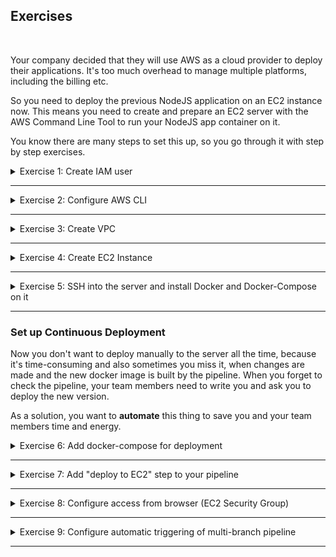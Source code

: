 ## Exercises
<br />

Your company decided that they will use AWS as a cloud provider to deploy their applications. It's too much overhead to manage multiple platforms, including the billing etc.

So you need to deploy the previous NodeJS application on an EC2 instance now. This means you need to create and prepare an EC2 server with the AWS Command Line Tool to run your NodeJS app container on it.

You know there are many steps to set this up, so you go through it with step by step exercises.

<details>
<summary>Exercise 1: Create IAM user</summary>
<br />

**Tasks:**

First of all, you need an IAM user with correct permissions to execute the tasks below.
- Create a new IAM user "your name" with "devops" user-group
- Give the "devops" group all needed permissions to execute the tasks below - with login and CLI credentials

Note: Do that using the AWS UI with Admin User

**Steps to solve the tasks:**

**Step 1:** Create a new user
- Open the browser and navigate to the [AWS Login Page](https://eu-north-1.signin.aws.amazon.com). Login as root user or, if already available, as admin user.
- Open the "Services" dialog (link on the top left), click the filter "All services" and select "Security, Identity & Compliance" > "IAM" > "Access Management" > "Users".
- Press the "Add users" button and enter the username 'fesi'.
- Check the optional "Provide user access to the AWS Management Console" checkbox. Select the radio buttons "I want to create an IAM user" and "Autogenerated password". Check "Users must create a new password at next sign-in" as recommended. Press the "Next" button.
- Choose "Add user to group" and press the "Create group" button in the section below.
- Enter the usergroup name 'devops'.
- Enter 'EC2Full' in the search field of the "Permissions policies" section below and select the permission "AmazonEC2FullAccess".
- Enter 'VPCFull' in the search field of the "Permissions policies" section below and select the permission "AmazonVPCFullAccess".
- Press the "Create user group" button at the bottom.
- Check the new "devops" user group in the "User groups" section and press the "Next" button.
- On the "Review and create" page press "Create user".
- Download the .csv file containing the login URL and credentials by pressing the "Download .csv file" button.

**Step 2:** Change password
- Logout as root/admin user.
- Login again as the new 'fesi' user. The sign-in URL and the initial password can be found in the downloaded .csv file.
- Change the initial password.
- Logout.

**Step 3:** Generate a secret access key
- Login again as root / admin.
- Go to the users list, click on the new 'fesi' user
- Select the "Security credentials" tab, scroll down to "Access keys" and press the "Create access key" button.
- Select "Command line interface (CLI)" and check the "I understand the above recommendation and want to proceed to create an access key" checkbox.
- Press "Next". Press "Create access key".
- On the "Retrieve access keys" page press the "Download the .csv file" button.
- Press "Done".

</details>

******

<details>
<summary>Exercise 2: Configure AWS CLI</summary>
<br />

**Tasks:**

You want to use the AWS CLI for the following tasks. So, to be able to interact with the AWS account from the AWS Command Line tool you need to configure it correctly:
- Set credentials for that user for AWS CLI
- Configure correct region for your AWS CLI

**Steps to solve the tasks:**

**Step 1:** Configure AWS CLI
```sh
aws configure
  AWS Access Key ID [None]: ****************LRGA # downloaded when creating the secret access key for 'fesi' user
  AWS Secret Access Key [None]: ************PQHr # downloaded when creating the secret access key for 'fesi' user
  Default region name [None]: eu-central-1 # Frankfurt
  Default output format [None]: json
```

</details>

******

<details>
<summary>Exercise 3: Create VPC</summary>
<br />

**Tasks:**

You want to create the EC2 Instance in a dedicated VPC, instead of using the default one. So you:
- create a new VPC with 1 subnet and
- create a security group in the VPC that will allow you access on ssh port 22 and will allow browser access to your Node application (using the AWS CLI)

**Steps to solve the tasks:**\
**Step 1:** Create a new VPC with one subnet
```sh
# create VPC
aws ec2 create-vpc \
  --cidr-block 10.0.0.0/24 \
  --query Vpc.VpcId \
  --output text
# => vpc-0d6389f901133c5b2

# create subnet in the VPC
aws ec2 create-subnet \
  --vpc-id vpc-0d6389f901133c5b2 \
  --cidr-block 10.0.0.32/28 \
  --availability-zone eu-central-1a \
  --query Subnet.SubnetId \
  --output text
# => subnet-08b0b65a552e2347a

# subnets of non default VPCs do not automatically assign a public IP address when launching EC2 instances
# we modify the subnet accordingly (alternatively we can add the --associate-public-ip-address option to the
# 'aws ec2 run-instances' command)
aws ec2 modify-subnet-attribute \
  --map-public-ip-on-launch \
  --subnet-id subnet-08b0b65a552e2347a
```

**Step 2:** Make the subnet public
```sh
# create internet gateway
aws ec2 create-internet-gateway \
  --query InternetGateway.InternetGatewayId \
  --output text
# => igw-0ae928c4a3842e5d5

# attach internet gateway to VPC
aws ec2 attach-internet-gateway \
  --vpc-id vpc-0d6389f901133c5b2 \
  --internet-gateway-id igw-0ae928c4a3842e5d5

# create a custom route table for the VPC
aws ec2 create-route-table \
  --vpc-id vpc-0d6389f901133c5b2 \
  --query RouteTable.RouteTableId \
  --output text
# => rtb-097d90cafaabb0005

# create route rule for handling all traffic between internet & VPC
aws ec2 create-route \
  --route-table-id rtb-097d90cafaabb0005 \
  --destination-cidr-block 0.0.0.0/0 \
  --gateway-id igw-0ae928c4a3842e5d5

# associate subnet with the route table to allow internet traffic in the subnet as well
aws ec2 associate-route-table \
  --route-table-id rtb-097d90cafaabb0005 \
  --subnet-id subnet-08b0b65a552e2347a
```

**Step 3:** Create security group in the VPC to allow access on port 22
```sh
# create security group
aws ec2 create-security-group \
  --group-name ssh-access \
  --description "Security group for SSH access" \
  --vpc-id vpc-0d6389f901133c5b2 \
  --query GroupId \
  --output text
# => sg-0a6a9345d15c51f5e

# add incoming access on port 22 from my IP address to security group
aws ec2 authorize-security-group-ingress \
  --group-id sg-0a6a9345d15c51f5e \
  --protocol tcp \
  --port 22 \
  --cidr 31.10.151.3/32
```

</details>

******

<details>
<summary>Exercise 4: Create EC2 Instance</summary>
<br />

**Tasks:**

Once the VPC is created, you:
- Create an EC2 instance in that VPC
- with the security group you just created and ssh key file (using the AWS CLI)

**Steps to solve the tasks:**\
**Step 1:** Create an SSH key pair
```sh
# create key pair, save it locally in .pem file
aws ec2 create-key-pair \
  --key-name WebServerKeyPair \
  --query "KeyMaterial" \
  --output text > WebServerKeyPair.pem

# set stricter permission on on .pem file
chmod 400 WebServerKeyPair.pem
```

**Step 2:** Create an EC2 instance in our subnet
```sh
# create an EC2 instance with the above key, in our subnet and using the security group we created
aws ec2 run-instances \
  --image-id ami-0fa03365cde71e0ab \
  --count 1 \
  --instance-type t2.micro \
  --key-name WebServerKeyPair \
  --security-group-ids sg-0a6a9345d15c51f5e \
  --subnet-id subnet-08b0b65a552e2347a \
  --associate-public-ip-address \
  --query "Instances[].InstanceId" \
  --output text
# => i-0ff44d9f8f07fea75

# validate that EC2 instance is in a running state, and get its public ip address to connect via ssh
aws ec2 describe-instances \
  --instance-id i-0ff44d9f8f07fea75 \
  --query "Reservations[].Instances[].{State:State.Name,Address:PublicIpAddress}"
# => {
#        "State": "running",
#        "Address": "3.122.205.189"
#    }
```

</details>

******

<details>
<summary>Exercise 5: SSH into the server and install Docker and Docker-Compose on it</summary>
<br />

**Tasks:**

Once the EC2 instance is created successfully, you want to prepare the server to run Docker containers. So you:
- ssh into the server and
- install Docker and Docker-Compose on it to run the dockerized application later

**Steps to solve the tasks:**\
**Step 1:** SSH into EC2
```sh
ssh -i WebServerKeyPair.pem ec2-user@3.122.205.189
```

**Step 2:** Install Docker
```sh
# install Docker
sudo yum update -y
sudo yum install -y docker

# start docker service
sudo systemctl start docker 

# allow ec2-user to run docker commands without sudo by adding it to docker group
sudo usermod -aG docker ec2-user

# install docker compose
sudo curl -SL https://github.com/docker/compose/releases/download/v2.17.2/docker-compose-linux-x86_64 -o /usr/local/bin/docker-compose

sudo chmod +x /usr/local/bin/docker-compose

# test the installation
docker-compose --version
```

</details>

******

### Set up Continuous Deployment

Now you don't want to deploy manually to the server all the time, because it's time-consuming and also sometimes you miss it, when changes are made and the new docker image is built by the pipeline. When you forget to check the pipeline, your team members need to write you and ask you to deploy the new version.

As a solution, you want to **automate** this thing to save you and your team members time and energy.

<details>
<summary>Exercise 6: Add docker-compose for deployment</summary>
<br />

**Tasks:**

First:
- add docker-compose to your NodeJS application

The reason is you want to have the whole configuration for starting the docker container in a file, in case you need to make changes to that, instead of a plain docker command with parameters. Also, in case you add a database later.

Use repository: https://github.com/fsiegrist/devops-bootcamp-node-project

**Steps to solve the tasks:**\
**Step 1:** Add docker-compose.yaml\
Add a file called `docker-compose.yaml` with the following content to the root folder of the NodeJS project:
```sh
version: '3.9'
services:
    nodejs-app:
      image: fsiegrist/fesi-repo:devops-bootcamp-node-project-${IMAGE_TAG}
      ports:
        - 3000:3000
```

</details>

******

<details>
<summary>Exercise 7: Add "deploy to EC2" step to your pipeline</summary>
<br />

**Tasks:**

- Complete the pipeline of the exercises in the previous module 08 ("Build Automation & CI/CD with Jenkins") by adding a deployment step for your previous NodeJS project with docker-compose.

**Steps to solve the tasks:**\
**Step 1:** Create SSH credentials in Jenkins
- Login to the Jenkins management web console and install the "SSH Agent" plugin if it isn't already installed.
- Open "Dashboard" > "Manage Jenkins" > "Manage Credentials" and click on the domain "(global)" in the "Stores scoped to Jenkins" section.
- Press the "Add credentials" button.
- Select the kind "SSH Username with private key", enter the ID 'ec2-server-key', the username 'ec2-user', select "Private Key" > "Enter directly", press the "Add" button and paste the content of the `WebServerKeyPair.pem` file you downloaded from the EC2 server. (To copy the content on a mac without having to display it on the terminal, use `pbcopy < WebServerKeyPair.pem`.) Press the "Create" button.

**Step 2:** Open port 22 on EC2 server from Jenkins IP\
To allow Jenkins to ssh into the EC2 server, we have to add the IP address of the Jenkins host (64.225.104.226) to the firewall rule restricting access via port 22.
```sh
aws ec2 authorize-security-group-ingress \
  --group-id sg-0a6a9345d15c51f5e \
  --ip-permissions IpProtocol=tcp,FromPort=22,ToPort=22,IpRanges="[{CidrIp=64.225.104.226/32,Description='SSH access from Jenkins'}]"
```

**Step 3:** Login to Docker Hub\
To allow EC2 to pull a Docker image from our private repository on DockerHub, we have to login from EC2 to DockerHub once. This will create an entry in `/home/ec2-user/.docker/config.json` and keep the ec2-user logged in.
```sh
ssh -i WebServerKeyPair.pem ec2-user@3.122.205.189
docker login
  Username: fsiegrist
  Password: ***
  Login Succeeded
```

**Step 4:** Add deploy stage to Jenkinsfile\
Add the following snippets to the Jenkinsfile of the NodeJS project:
```groovy
pipeline {
    agent any

    parameters {
        booleanParam(name: 'deploy', defaultValue: true, description: 'Deploy the application on the EC2 server.') 
    }

    stages {
        ...
        stage('Build and Push Docker Image') {
            ...
        }
        stage('Deploy to EC2') {
            when {
                expression {
                    params.deploy
                }
            }
            steps {
                script {
                    echo 'deploying Docker image to EC2 server...'
                    
                    def dockerComposeCmd = "IMAGE_TAG=${IMAGE_VERSION} docker-compose up -d"
                    def ec2Instance = "ec2-user@3.122.205.189"

                    sshagent(['ec2-server-key']) {
                        sh "scp -o StrictHostKeyChecking=no docker-compose.yaml ${ec2Instance}:/home/ec2-user"
                        sh "ssh -o StrictHostKeyChecking=no ${ec2Instance} ${dockerComposeCmd}"
                    }
                }
            }
        }
        stage('Commit Version Update') {
            ...
        }
    }
}
```

Commit and push the changes to the repository. Switch to Jenkins and trigger the "node-project-pipeline". Trigger it a second time clicking on "Build with Parameters" and checking the "deploy" flag to include the new deploy stage.

Switch to the EC2 instance (ssh into it) and check with `docker ps` whether the nodejs-app container is running. 

</details>

******

<details>
<summary>Exercise 8: Configure access from browser (EC2 Security Group)</summary>
<br />

**Tasks:**

After executing the Jenkins pipeline successfully, the application is deployed, but you still can't access it from the browser. Again, you need to open the correct port on the server. For that you:
- Configure EC2 security group to access your application from browser (using AWS CLI)

**Steps to solve the tasks:**\
**Step 1:** Open port 3000 in security group to make app accessible from all IP addresses
```sh
aws ec2 authorize-security-group-ingress \
  --group-id sg-0a6a9345d15c51f5e \
  --protocol tcp \
  --port 3000 \
  --cidr 0.0.0.0/0
```

Now open a browser and navigate to [http://3.122.205.189:3000/](http://3.122.205.189:3000/) to see the application in action.

</details>

******

<details>
<summary>Exercise 9: Configure automatic triggering of multi-branch pipeline</summary>
<br />

**Tasks:**

Your team members are creating branches to add new features to the application or fix stuff, so you don't want to build and deploy all these half-done features or bug fixes. You want to build and deploy only the master branch. All other branches should only run tests. Add this logic to the Jenkinsfile.

- Add branch based logic to Jenkinsfile
- Add webhook to trigger pipeline automatically

**Steps to solve the tasks:**\
**Step 1:** Add branch based logic to Jenkinsfile\
Enhance the pipeline stages with a `when` expression evaluating the current branch:
```groovy
pipeline {
    agent any

    parameters {
        booleanParam(name: 'deploy', defaultValue: true, description: 'Deploy the application on the EC2 server.') 
    }

    stages {
        stage('Bump Version') {
            // only execute this stage for the master/main branch
            when {
                expression {
                    return env.GIT_BRANCH == "origin/main"
                }
            }
            steps {
                script {
                    bumpNpmVersion('app', 'patch')
                }
            }
        }
        stage('Run Tests') {
            // run the tests for every branch
            steps {
                script {
                    runNpmTests('app')
                }
            }
        }
        stage('Build and Push Docker Image') {
            // only execute this stage for the master/main branch
            when {
                expression {
                    return env.GIT_BRANCH == "origin/main"
                }
            }
            steps {
                buildAndPublishImage("fsiegrist/fesi-repo:devops-bootcamp-node-project-${IMAGE_VERSION}")
            }
        }
        stage('Deploy to EC2') {
            // only execute this stage for the master/main branch and if the respective flag is set
            when {
                expression {
                    return env.GIT_BRANCH == "origin/main" && params.deploy
                }
            }
            steps {
                ...
            }
        }
        stage('Commit Version Update') {
            // only execute this stage for the master/main branch
            when {
                expression {
                    return env.GIT_BRANCH == "origin/main"
                }
            }
            steps {
                ...
            }
        }
    }
}
```

**Step 2:** Add webhook on GitHub to trigger pipeline automatically\
Log in to your GitHub account, go to your project/repository page and open "Settings" > "Webhooks" and press the "Add webhook" button. Enter the "Payload URL" `http://64.225.104.226:8080/github-webhook/` (Jenkins) and press the "Add webhook" button.

**Step 3:** Configure Jenkins pipeline to trigger a build on GitHub webhook calls
Since this is a simple pipeline project (not a multi-branch pipeline), it is sufficient to do the following: Go to the Jenkins admin web console and open the pipeline project (`node-project-pipeline`), open the configuration and scroll down to the "Build Triggers" section. Check the "GitHub hook trigger for GITScm polling" checkbox and press the "Save" button.

To prevent Jenkins from triggering a build upon automatic version bump commits by Jenkins itself, go to the pipeline configuration and scroll down to "Additional Behaviours" in the Git configuration. Click the "Add" dropdown and choose "Polling ignores commits from certain users" and enter the username of the committer to be ignored for triggering a build (`jenkins` in our case).

</details>

******
